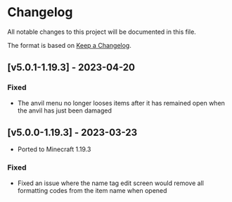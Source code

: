 # Changelog
All notable changes to this project will be documented in this file.

The format is based on [Keep a Changelog].

## [v5.0.1-1.19.3] - 2023-04-20
### Fixed
- The anvil menu no longer looses items after it has remained open when the anvil has just been damaged

## [v5.0.0-1.19.3] - 2023-03-23
- Ported to Minecraft 1.19.3
### Fixed
- Fixed an issue where the name tag edit screen would remove all formatting codes from the item name when opened

[Keep a Changelog]: https://keepachangelog.com/en/1.0.0/
